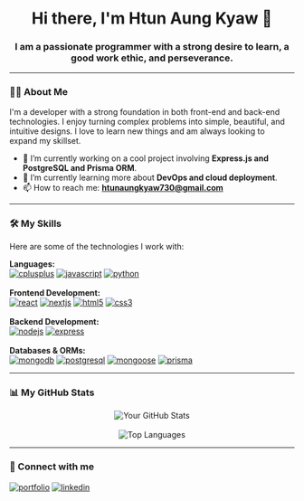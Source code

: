 <h1 align="center">Hi there, I'm Htun Aung Kyaw 👋</h1>
<h3 align="center">I am a passionate programmer with a strong desire to learn, a good work ethic, and perseverance.</h3>

---

### 👨‍💻 About Me

<p align="left">
  I'm a developer with a strong foundation in both front-end and back-end technologies. I enjoy turning complex problems into simple, beautiful, and intuitive designs. I love to learn new things and am always looking to expand my skillset.

  - 🔭 I’m currently working on a cool project involving **Express.js and PostgreSQL and Prisma ORM**.
  - 🌱 I’m currently learning more about **DevOps and cloud deployment**.
  - 📫 How to reach me: **htunaungkyaw730@gmail.com**
</p>

---

### 🛠️ My Skills

Here are some of the technologies I work with:

<p align="left">
  <strong>Languages:</strong><br>
  <a href="https://www.cplusplus.com/" target="_blank" rel="noreferrer"> <img src="https://img.shields.io/badge/C%2B%2B-00599C?style=for-the-badge&logo=c%2B%2B&logoColor=white" alt="cplusplus"/></a>
  <a href="https://developer.mozilla.org/en-US/docs/Web/JavaScript" target="_blank" rel="noreferrer"> <img src="https://img.shields.io/badge/JavaScript-F7DF1E?style=for-the-badge&logo=javascript&logoColor=black" alt="javascript"/></a>
  <a href="https://www.python.org" target="_blank" rel="noreferrer"> <img src="https://img.shields.io/badge/Python-3776AB?style=for-the-badge&logo=python&logoColor=white" alt="python"/></a>
  <br><br>
  <strong>Frontend Development:</strong><br>
  <a href="https://reactjs.org/" target="_blank" rel="noreferrer"> <img src="https://img.shields.io/badge/React-20232A?style=for-the-badge&logo=react&logoColor=61DAFB" alt="react"/></a>
  <a href="https://nextjs.org/" target="_blank" rel="noreferrer"> <img src="https://img.shields.io/badge/Next.js-000000?style=for-the-badge&logo=next.js&logoColor=white" alt="nextjs"/></a>
  <a href="https://www.w3.org/html/" target="_blank" rel="noreferrer"> <img src="https://img.shields.io/badge/HTML5-E34F26?style=for-the-badge&logo=html5&logoColor=white" alt="html5"/></a>
  <a href="https://www.w3schools.com/css/" target="_blank" rel="noreferrer"> <img src="https://img.shields.io/badge/CSS3-1572B6?style=for-the-badge&logo=css3&logoColor=white" alt="css3"/></a>
  <br><br>
  <strong>Backend Development:</strong><br>
  <a href="https://nodejs.org" target="_blank" rel="noreferrer"> <img src="https://img.shields.io/badge/Node.js-339933?style=for-the-badge&logo=nodedotjs&logoColor=white" alt="nodejs"/></a>
  <a href="https://expressjs.com" target="_blank" rel="noreferrer"> <img src="https://img.shields.io/badge/Express.js-000000?style=for-the-badge&logo=express&logoColor=white" alt="express"/></a>
  <br><br>
  <strong>Databases & ORMs:</strong><br>
  <a href="https://www.mongodb.com/" target="_blank" rel="noreferrer"> <img src="https://img.shields.io/badge/MongoDB-4EA94B?style=for-the-badge&logo=mongodb&logoColor=white" alt="mongodb"/></a>
  <a href="https://www.postgresql.org" target="_blank" rel="noreferrer"> <img src="https://img.shields.io/badge/PostgreSQL-316192?style=for-the-badge&logo=postgresql&logoColor=white" alt="postgresql"/></a>
  <a href="https://mongoosejs.com/" target="_blank" rel="noreferrer"> <img src="https://img.shields.io/badge/Mongoose-880000?style=for-the-badge&logo=mongoose&logoColor=white" alt="mongoose"/></a>
  <a href="https://www.prisma.io/" target="_blank" rel="noreferrer"> <img src="https://img.shields.io/badge/Prisma-2D3748?style=for-the-badge&logo=prisma&logoColor=white" alt="prisma"/></a>
</p>

---

### 📊 My GitHub Stats

<p align="center">
  <img align="center" src="https://github-readme-stats.vercel.app/api?username=HtunAungKyaw73&show_icons=true&locale=en&theme=tokyonight" alt="Your GitHub Stats" />
  <br><br>
  <img align="center" src="https://github-readme-stats.vercel.app/api/top-langs?username=HtunAungKyaw73&layout=compact&locale=en&theme=tokyonight" alt="Top Languages" />
</p>

---

### 🔗 Connect with me

<p align="left">
  <a href="https://htunaungkyaw-portfolio.vercel.app/" target="_blank"><img align="center" src="https://img.shields.io/badge/Portfolio-255E63?style=for-the-badge&logo=hyper&logoColor=white" alt="portfolio"/></a>
  <a href="https://www.linkedin.com/in/htun-aung-kyaw-385285352/" target="_blank"><img align="center" src="https://img.shields.io/badge/LinkedIn-0077B5?style=for-the-badge&logo=linkedin&logoColor=white" alt="linkedin"/></a>
  </p>
